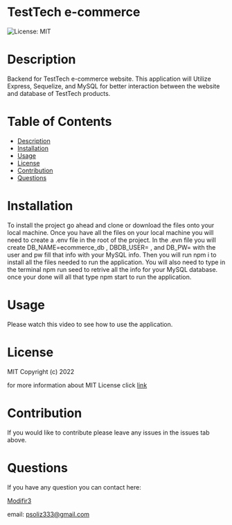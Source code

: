 # TestTech e-commerce
  ![License: MIT](https://img.shields.io/badge/License-MIT-yellow.svg)

  # Description

  Backend for TestTech e-commerce website. This application will Utilize Express, Sequelize, and MySQL for better interaction between the website and database of TestTech products.

  # Table of Contents

  * [Description](#discription)
  * [Installation](#installation)
  * [Usage](#usage)
  * [License](#license)
  * [Contribution](#contribution)
  * [Questions](#questions)
  
  # Installation

  To install the project go ahead and clone or download the files onto your local machine. Once you have all the files on your local machine you will need to create a .env file in the root of the project. In the .evn file you will create DB_NAME=ecommerce_db , DBDB_USER= , and DB_PW= with the user and pw fill that info with your MySQL info. Then you will run npm i to install all the files needed to run the application. You will also need to type in the terminal npm run seed to retrive all the info for your MySQL database. once your done will all that type npm start to run the application.

  # Usage

  Please watch this video to see how to use the application.

  # License

  MIT
Copyright (c) 2022
      
for more information about MIT License click [link](https://opensource.org/licenses/MIT)

  # Contribution

  If you would like to contribute please leave any issues in the issues tab above.

  # Questions

  If you have any question you can contact here: 

  [Modifir3](https://github.com/ModiFir3)

email: psoliz333@gmail.com
